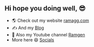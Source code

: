 ## Hi hope you doing well, 😎

- 🌎 Check out my website [ramagg.com](https://ramagg.com)
- ✍ And my  [Blog](https://ramagg.com/)
- 🎥 Also my Youtube channel [Ramgen](https://www.youtube.com/channel/UCJUIogvrTyXFXvi3SegniuA)
- More here 😄 [Socials](https://ramagg.com/socials)
<!--
**ramgendeploy/ramgendeploy** is a ✨ _special_ ✨ repository because its `README.md` (this file) appears on your GitHub profile.

Here are some ideas to get you started:

- 🔭 I’m currently working on ...
- 🌱 I’m currently learning ...
- 👯 I’m looking to collaborate on ...
- 🤔 I’m looking for help with ...
- 💬 Ask me about ...
- 📫 How to reach me: ...
- 😄 Pronouns: ...
- ⚡ Fun fact: ...
-->
